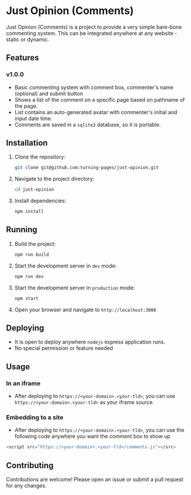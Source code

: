 # Just Opinion (Comments)

Just Opinion (Comments) is a project to provide a very simple bare-bone commenting system. This can be integrated anywhere at any website - static or dynamic.

## Features
### v1.0.0
- Basic commenting system with comment box, commenter's name (optional) and submit button
- Shows a list of the comment on a specific page based on pathname of the page.
- List contains an auto-generated avatar with commenter's initial and input date time.
- Comments are saved in a `sqlite3` database, so it is portable.

## Installation

1. Clone the repository:
    ```bash
    git clone git@github.com:turning-pages/just-opinion.git
    ```
2. Navigate to the project directory:
    ```bash
    cd just-opinion
    ```
3. Install dependencies:
    ```bash
    npm install
    ```

## Running

1. Build the project:
   ```bash
   npm run build
   ```
2. Start the development server in `dev` mode:
    ```bash
    npm run dev
    ```
3. Start the development server in `production` mode:
    ```bash
    npm start
    ```
4. Open your browser and navigate to `http://localhost:3000`

## Deploying
- It is open to deploy anywhere `nodejs` express application runs. 
- No special permission or feature needed

## Usage
### In an iframe
- After deploying to `https://<your-domain>.<your-tld>`, you can use `https://<your-domain>.<your-tld>`  as your iframe source.

### Embedding to a site
- After deploying to `https://<your-domain>.<your-tld>`, you can use the following code anywhere you want the comment box to show up
```bash
<script src="https://<your-domain>.<your-tld>/comments.js"></src>
```

## Contributing

Contributions are welcome! Please open an issue or submit a pull request for any changes.
